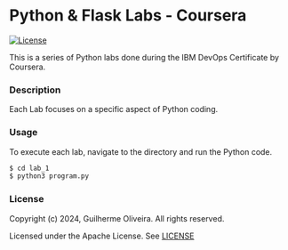 # Python & Flask Labs - Coursera

[![License](https://img.shields.io/badge/License-MIT-blue.svg)](https://opensource.org/license/mit)

This is a series of Python labs done during the IBM DevOps Certificate by Coursera.

### Description

Each Lab focuses on a specific aspect of Python coding. 

### Usage

To execute each lab, navigate to the directory and run the Python code.

```python
$ cd lab_1
$ python3 program.py
```

### License

Copyright (c) 2024, Guilherme Oliveira. All rights reserved.

Licensed under the Apache License. See [LICENSE](LICENSE)
